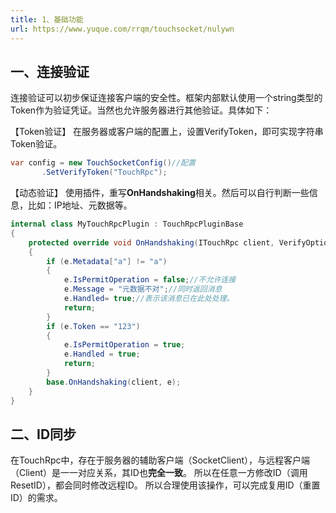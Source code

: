 ```yaml
---
title: 1、基础功能
url: https://www.yuque.com/rrqm/touchsocket/nulywn
---
```


<a name="FpY6Z"></a>

## 一、连接验证

连接验证可以初步保证连接客户端的安全性。框架内部默认使用一个string类型的Token作为验证凭证。当然也允许服务器进行其他验证。具体如下：

【Token验证】
在服务器或客户端的配置上，设置VerifyToken，即可实现字符串Token验证。

```csharp
var config = new TouchSocketConfig()//配置
       .SetVerifyToken("TouchRpc");

```

【动态验证】
使用插件，重写**OnHandshaking**相关。然后可以自行判断一些信息，比如：IP地址、元数据等。

```csharp
internal class MyTouchRpcPlugin : TouchRpcPluginBase
{
    protected override void OnHandshaking(ITouchRpc client, VerifyOptionEventArgs e)
    {
        if (e.Metadata["a"] != "a")
        {
            e.IsPermitOperation = false;//不允许连接
            e.Message = "元数据不对";//同时返回消息
            e.Handled= true;//表示该消息已在此处处理。
            return;
        }
        if (e.Token == "123")
        {
            e.IsPermitOperation = true;
            e.Handled = true;
            return;
        }
        base.OnHandshaking(client, e);
    }
}
```

<a name="CbVzc"></a>

## 二、ID同步

在TouchRpc中，存在于服务器的辅助客户端（SocketClient），与远程客户端（Client）是一一对应关系，其ID也**完全一致**。
所以在任意一方修改ID（调用ResetID），都会同时修改远程ID。
所以合理使用该操作，可以完成复用ID（重置ID）的需求。
